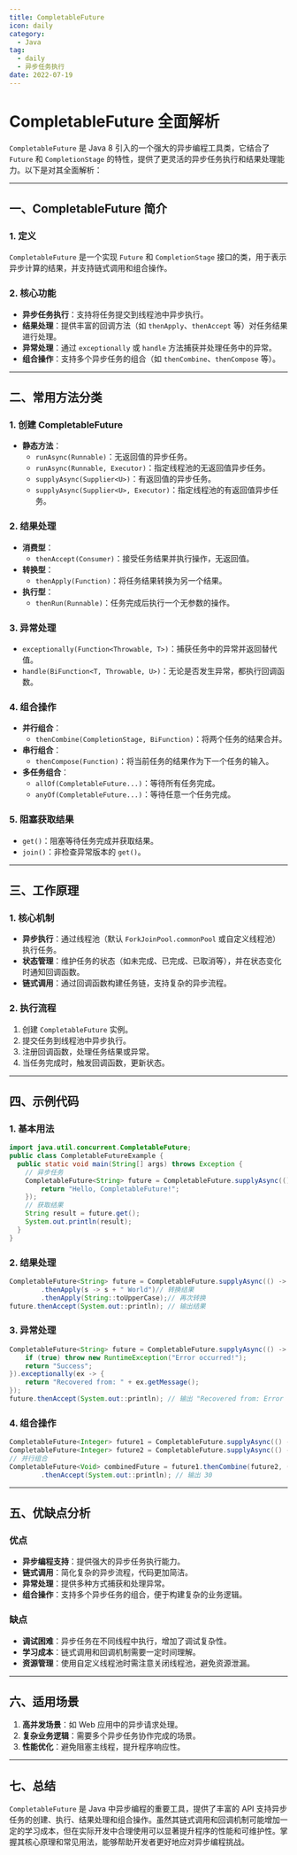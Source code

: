 ```yaml
---
title: CompletableFuture
icon: daily
category:
  - Java
tag:
  - daily
  - 异步任务执行
date: 2022-07-19
---
```


# CompletableFuture 全面解析

`CompletableFuture` 是 Java 8 引入的一个强大的异步编程工具类，它结合了 `Future` 和 `CompletionStage` 的特性，提供了更灵活的异步任务执行和结果处理能力。以下是对其全面解析：

---

## 一、CompletableFuture 简介

### 1. 定义
`CompletableFuture` 是一个实现 `Future` 和 `CompletionStage` 接口的类，用于表示异步计算的结果，并支持链式调用和组合操作。

### 2. 核心功能
- **异步任务执行**：支持将任务提交到线程池中异步执行。
- **结果处理**：提供丰富的回调方法（如 `thenApply`、`thenAccept` 等）对任务结果进行处理。
- **异常处理**：通过 `exceptionally` 或 `handle` 方法捕获并处理任务中的异常。
- **组合操作**：支持多个异步任务的组合（如 `thenCombine`、`thenCompose` 等）。

---

## 二、常用方法分类

### 1. 创建 CompletableFuture
- **静态方法**：
  - `runAsync(Runnable)`：无返回值的异步任务。
  - `runAsync(Runnable, Executor)`：指定线程池的无返回值异步任务。
  - `supplyAsync(Supplier<U>)`：有返回值的异步任务。
  - `supplyAsync(Supplier<U>, Executor)`：指定线程池的有返回值异步任务。

### 2. 结果处理
- **消费型**：
  - `thenAccept(Consumer)`：接受任务结果并执行操作，无返回值。
- **转换型**：
  - `thenApply(Function)`：将任务结果转换为另一个结果。
- **执行型**：
  - `thenRun(Runnable)`：任务完成后执行一个无参数的操作。

### 3. 异常处理
- `exceptionally(Function<Throwable, T>)`：捕获任务中的异常并返回替代值。
- `handle(BiFunction<T, Throwable, U>)`：无论是否发生异常，都执行回调函数。

### 4. 组合操作
- **并行组合**：
  - `thenCombine(CompletionStage, BiFunction)`：将两个任务的结果合并。
- **串行组合**：
  - `thenCompose(Function)`：将当前任务的结果作为下一个任务的输入。
- **多任务组合**：
  - `allOf(CompletableFuture...)`：等待所有任务完成。
  - `anyOf(CompletableFuture...)`：等待任意一个任务完成。

### 5. 阻塞获取结果
- `get()`：阻塞等待任务完成并获取结果。
- `join()`：非检查异常版本的 `get()`。

---

## 三、工作原理

### 1. 核心机制
- **异步执行**：通过线程池（默认 `ForkJoinPool.commonPool` 或自定义线程池）执行任务。
- **状态管理**：维护任务的状态（如未完成、已完成、已取消等），并在状态变化时通知回调函数。
- **链式调用**：通过回调函数构建任务链，支持复杂的异步流程。

### 2. 执行流程
1. 创建 `CompletableFuture` 实例。
2. 提交任务到线程池中异步执行。
3. 注册回调函数，处理任务结果或异常。
4. 当任务完成时，触发回调函数，更新状态。

---

## 四、示例代码

### 1. 基本用法
```java 
import java.util.concurrent.CompletableFuture;
public class CompletableFutureExample { 
  public static void main(String[] args) throws Exception { 
    // 异步任务 
    CompletableFuture<String> future = CompletableFuture.supplyAsync(() -> { 
        return "Hello, CompletableFuture!";
    });
    // 获取结果
    String result = future.get();
    System.out.println(result);
  }
}
```
### 2. 结果处理
```java
CompletableFuture<String> future = CompletableFuture.supplyAsync(() -> "Hello")
        .thenApply(s -> s + " World")// 转换结果 
        .thenApply(String::toUpperCase);// 再次转换
future.thenAccept(System.out::println); // 输出结果
```
### 3. 异常处理
```java 
CompletableFuture<String> future = CompletableFuture.supplyAsync(() -> { 
    if (true) throw new RuntimeException("Error occurred!"); 
    return "Success"; 
}).exceptionally(ex -> { 
    return "Recovered from: " + ex.getMessage(); 
});
future.thenAccept(System.out::println); // 输出 "Recovered from: Error occurred!"
```
### 4. 组合操作
```java 
CompletableFuture<Integer> future1 = CompletableFuture.supplyAsync(() -> 10); 
CompletableFuture<Integer> future2 = CompletableFuture.supplyAsync(() -> 20);
// 并行组合 
CompletableFuture<Void> combinedFuture = future1.thenCombine(future2, (a, b) -> a + b)
        .thenAccept(System.out::println); // 输出 30
```
---

## 五、优缺点分析

### 优点
- **异步编程支持**：提供强大的异步任务执行能力。
- **链式调用**：简化复杂的异步流程，代码更加简洁。
- **异常处理**：提供多种方式捕获和处理异常。
- **组合操作**：支持多个异步任务的组合，便于构建复杂的业务逻辑。

### 缺点
- **调试困难**：异步任务在不同线程中执行，增加了调试复杂性。
- **学习成本**：链式调用和回调机制需要一定时间理解。
- **资源管理**：使用自定义线程池时需注意关闭线程池，避免资源泄漏。

---

## 六、适用场景

1. **高并发场景**：如 Web 应用中的异步请求处理。
2. **复杂业务逻辑**：需要多个异步任务协作完成的场景。
3. **性能优化**：避免阻塞主线程，提升程序响应性。

---

## 七、总结

`CompletableFuture` 是 Java 中异步编程的重要工具，提供了丰富的 API 支持异步任务的创建、执行、结果处理和组合操作。虽然其链式调用和回调机制可能增加一定的学习成本，但在实际开发中合理使用可以显著提升程序的性能和可维护性。掌握其核心原理和常见用法，能够帮助开发者更好地应对异步编程挑战。
